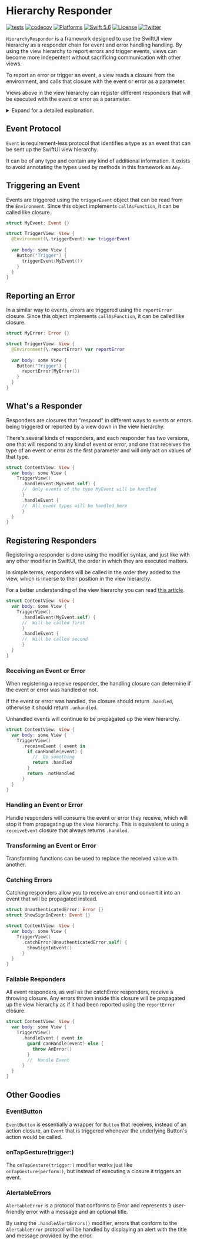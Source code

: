# Hierarchy Responder

[![tests](https://github.com/EmilioPelaez/HierarchyResponder/actions/workflows/tests.yml/badge.svg)](https://github.com/EmilioPelaez/HierarchyResponder/actions/workflows/tests.yml)
[![codecov](https://codecov.io/gh/EmilioPelaez/HierarchyResponder/branch/main/graph/badge.svg?token=05Y9RYF45B)](https://codecov.io/gh/EmilioPelaez/HierarchyResponder)
[![Platforms](https://img.shields.io/badge/platforms-iOS%20|%20macOS%20|%20tvOS%20%20|%20watchOS-lightgray.svg)]()
[![Swift 5.6](https://img.shields.io/badge/swift-5.6-orange.svg?style=flat)](https://developer.apple.com/swift)
[![License](https://img.shields.io/badge/license-MIT-lightgrey.svg)](https://opensource.org/licenses/MIT)
[![Twitter](https://img.shields.io/badge/twitter-@emiliopelaez-blue.svg)](http://twitter.com/emiliopelaez)

`HierarchyResponder` is a framework designed to use the SwiftUI view hierarchy as a responder chain for event and error handling handling. By using the view hierarchy to report errors and trigger events, views can become more indepentent without sacrificing communication with other views.

To report an error or trigger an event, a view reads a closure from the environment, and calls that closure with the event or error as a parameter.

Views above in the view hierarchy can register different responders that will be executed with the event or error as a parameter.

<details>
  <summary>Expand for a detailed explanation.</summary>

A common pattern in SwiftUI is to pass action callbacks as closures that make their way down the view hierarchy as parameters in each view in the hierarchy. This, however, leads to views that receive these closures as parameters but make no use of them, besides passing them down.

In the simplified example below, `GridView` receives `selectionAction` as a parameter but never calls it. In a real-world application, there could be a lot more intermediate views, all of them carrying multiple parameters they only transport and don't use.

### Without HierarchyResponder

```swift
struct ParentView: View {
  @State var selection: Item?
  let items: [Item] = ...
  
  var body: some View {
    GridView(items: items, selectionAction: selectItem)
  }
  
  func selectItem(_ item: Item) {
    selection = item
  }
}

struct GridView: View {
  let items: [Item]
  let selectionAction: (Item) -> Void // <-
  
  var body: some View {
    ForEach(items) { item in
      ItemView(item: item, selectionAction: selectionAction)
    }
  }
}

struct ItemView: View {
  let item: Item
  let selectionAction: (Item) -> Void
  
  var body: some View {
    ItemPreview(_ item: Item)
      .onTapGesture {
        selectionAction(item)
      }
  }
}
```

By using the view hierarchy as a responder chain, the triggering of the event (or error) and the responding to it are isolated to the views that are active participants.

### With HierarchyResponder
```swift
struct ItemSelectionEvent: Event {
  let item: Item
}

struct ParentView: View {
  @State var selection: Item?
  let items: [Item] = ...
  
  var body: some View {
    GridView(items: items)
      .handleEvent(ItemSelectionEvent.self) {
        selection = $0.item
      }
  }
}

struct GridView: View {
  let items: [Item]
  
  var body: some View {
    ForEach(items) { item in
      ItemView(item: item)
    }
  }
}

struct ItemView: View {
  @Environment(\.triggerEvent) var triggerEvent
  let item: Item
  
  var body: some View {
    ItemPreview(_ item: Item)
      .onTapGesture {
        triggerEvent(ItemSelectionEvent(item: item))
      }
  }
}
```

For a longer explanation of this functionality, you can read [this article](https://betterprogramming.pub/building-a-responder-chain-using-the-swiftui-view-hierarchy-2a08df23689c).

</details>

## Event Protocol

`Event` is requirement-less protocol that identifies a type as an event that can be sent up the SwiftUI view hierarchy.

It can be of any type and contain any kind of additional information. It exists to avoid annotating the types used by methods in this framework as `Any`.

## Triggering an Event

Events are triggered using the `triggerEvent` object that can be read from the `Environment`. Since this object implements `callAsFunction`, it can be called like closure.

```swift
struct MyEvent: Event {}

struct TriggerView: View {
  @Environment(\.triggerEvent) var triggerEvent
  
  var body: some View {
    Button("Trigger") {
      triggerEvent(MyEvent())
    }
  }
}
```

## Reporting an Error

In a similar way to events, errors are triggered using the `reportError` closure. Since this object implements `callAsFunction`, it can be called like closure.

```swift
struct MyError: Error {}

struct TriggerView: View {
  @Environment(\.reportError) var reportError
  
  var body: some View {
    Button("Trigger") {
      reportError(MyError())
    }
  }
}
```

## What's a Responder

Responders are closures that "respond" in different ways to events or errors being triggered or reported by a view down in the view hierarchy.

There's several kinds of responders, and each responder has two versions, one that will respond to any kind of event or error, and one that receives the type of an event or error as the first parameter and will only act on values of that type.

```swift
struct ContentView: View {
  var body: some View {
    TriggerView()
      .handleEvent(MyEvent.self) {
      //  Only events of the type MyEvent will be handled
      }
      .handleEvent {
      //  All event types will be handled here
      }
  }
}
```

## Registering Responders

Registering a responder is done using the modifier syntax, and just like with any other modifier in SwiftUI, the order in which they are executed matters.

In simple terms, responders will be called in the order they added to the view, which is inverse to their position in the view hierarchy.

For a better understanding of the view hierarchy you can read [this article](https://betterprogramming.pub/building-a-responder-chain-using-the-swiftui-view-hierarchy-2a08df23689c).

```swift
struct ContentView: View {
  var body: some View {
    TriggerView()
      .handleEvent(MyEvent.self) {
      //  Will be called first
      }
      .handleEvent {
      //  Will be called second
      }
  }
}
```

### Receiving an Event or Error

When registering a receive responder, the handling closure can determine if the event or error was handled or not.

If the event or error was handled, the closure should return `.handled`, otherwise it should return `.unhandled`.

Unhandled events will continue to be propagated up the view hierarchy.

```swift
struct ContentView: View {
  var body: some View {
    TriggerView()
      .receiveEvent { event in
        if canHandle(event) {
          //  Do something
          return .handled
        }
        return .notHandled
      }
  }
}
```

### Handling an Event or Error

Handle responders will consume the event or error they receive, which will stop it from propagating up the view hierarchy. This is equivalent to using a `receiveEvent` closure that always returns `.handled`.


### Transforming an Event or Error

Transforming functions can be used to replace the received value with another.

### Catching Errors

Catching responders allow you to receive an error and convert it into an event that will be propagated instead.

```swift
struct UnauthenticatedError: Error {}
struct ShowSignInEvent: Event {}

struct ContentView: View {
  var body: some View {
    TriggerView()
      .catchError(UnauthenticatedError.self) {
        ShowSignInEvent()
      }
  }
}
```

### Failable Responders

All event responders, as well as the catchError responders, receive a throwing closure. Any errors thrown inside this closure will be propagated up the view hierarchy as if it had been reported using the `reportError` closure.

```swift
struct ContentView: View {
  var body: some View {
    TriggerView()
      .handleEvent { event in
        guard canHandle(event) else {
          throw AnError()
        }
        //  Handle Event
      }
  }
}
```

## Other Goodies

### EventButton

`EventButton` is essentially a wrapper for `Button` that receives, instead of an action closure, an `Event` that is triggered whenever the underlying Button's action would be called.

### onTapGesture(trigger:)

The `onTapGesture(trigger:)` modifier works just like `onTapGesture(perform:)`, but instead of executing a closure it triggers an event.

### AlertableErrors

`AlertableError` is a protocol that conforms to Error and represents a user-friendly error with a message and an optional title.

By using the `.handleAlertErrors()` modifier, errors that conform to the `AlertableError` protocol will be handled by displaying an alert with the title and message provided by the error.
